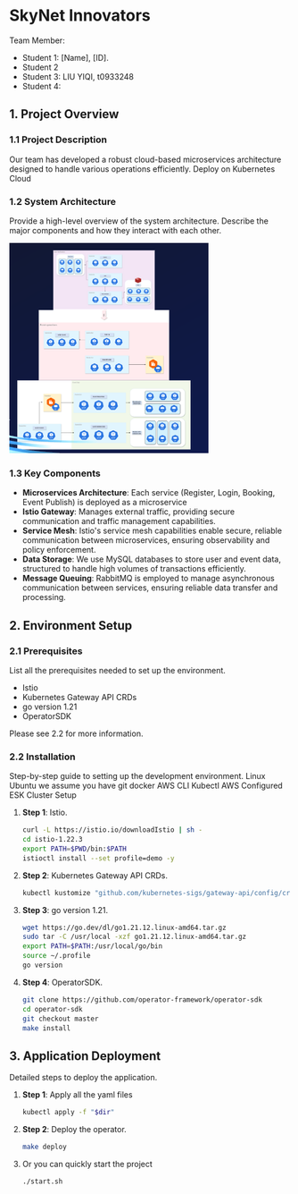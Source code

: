 
# SkyNet Innovators

Team Member:

- Student 1: [Name], [ID].
- Student 2
- Student 3: LIU YIQI, t0933248
- Student 4:

## 1. Project Overview

### 1.1 Project Description

Our team has developed a robust cloud-based microservices architecture designed to handle various operations efficiently. Deploy on
 Kubernetes Cloud

### 1.2 System Architecture

Provide a high-level overview of the system architecture. Describe the major components and how they interact with each other.


![Architecture Diagram](example.jpg)


### 1.3 Key Components
- **Microservices Architecture**: Each service (Register, Login, Booking, Event Publish) is deployed as a microservice
- **Istio Gateway**: Manages external traffic, providing secure communication and traffic management capabilities.
- **Service Mesh**: Istio's service mesh capabilities enable secure, reliable communication between microservices, ensuring observability and policy enforcement.
- **Data Storage**: We use MySQL databases to store user and event data, structured to handle high volumes of transactions efficiently.
- **Message Queuing**: RabbitMQ is employed to manage asynchronous communication between services, ensuring reliable data transfer and processing.

## 2. Environment Setup

### 2.1 Prerequisites
List all the prerequisites needed to set up the environment.
- Istio
- Kubernetes Gateway API CRDs
- go version 1.21
- OperatorSDK

Please see 2.2 for more information.

### 2.2 Installation
Step-by-step guide to setting up the development environment.
Linux Ubuntu
we assume you have
git
docker
AWS CLI 
Kubectl
AWS Configured
ESK Cluster Setup
1. **Step 1**: Istio.
    ```bash
    curl -L https://istio.io/downloadIstio | sh -
    cd istio-1.22.3
    export PATH=$PWD/bin:$PATH
    istioctl install --set profile=demo -y
    ```
2. **Step 2**: Kubernetes Gateway API CRDs.
   
    ```bash
    kubectl kustomize "github.com/kubernetes-sigs/gateway-api/config/crd?ref=v1.1.0" | kubectl apply -f -
    ```
3. **Step 3**: go version 1.21.
   
    ```bash
    wget https://go.dev/dl/go1.21.12.linux-amd64.tar.gz
    sudo tar -C /usr/local -xzf go1.21.12.linux-amd64.tar.gz
    export PATH=$PATH:/usr/local/go/bin
    source ~/.profile
    go version
    ```

4. **Step 4**: OperatorSDK.
   
    ```bash
    git clone https://github.com/operator-framework/operator-sdk
    cd operator-sdk
    git checkout master
    make install
    ```
## 3. Application Deployment

Detailed steps to deploy the application.

1. **Step 1**: Apply all the yaml files
    
    ```bash
    kubectl apply -f "$dir"
    ```
2. **Step 2**: Deploy the operator.
    ```bash
    make deploy
    ```
3. Or you can quickly start the project
    ```bash
    ./start.sh
    ```

